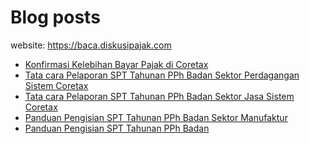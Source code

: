 # Blog posts

website: https://baca.diskusipajak.com

<!-- BLOG-POST-LIST:START -->
- [Konfirmasi Kelebihan Bayar Pajak di Coretax](https://baca.diskusipajak.com/konfirmasi-kelebihan-bayar-pajak-di-coretax/)
- [Tata cara Pelaporan SPT Tahunan PPh Badan Sektor Perdagangan  Sistem Coretax](https://baca.diskusipajak.com/tata-cara-pelaporan-spt-tahunan-pph-badan-sektor-perdagangan-sistem-coretax/)
- [Tata cara Pelaporan SPT Tahunan PPh Badan Sektor Jasa  Sistem Coretax](https://baca.diskusipajak.com/tata-cara-pelaporan-spt-tahunan-pph-badan-sektor-jasa-sistem-coretax/)
- [Panduan Pengisian SPT Tahunan PPh Badan Sektor Manufaktur](https://baca.diskusipajak.com/panduan-pengisian-spt-tahunan-pph-badan-sektor-manufaktur/)
- [Panduan Pengisian SPT Tahunan PPh Badan](https://baca.diskusipajak.com/panduan-pengisian-spt-tahunan-pph-badan/)
<!-- BLOG-POST-LIST:END -->

<!--
**kelaspajak/kelaspajak** is a ✨ _special_ ✨ repository because its `README.md` (this file) appears on your GitHub profile.

Here are some ideas to get you started:

- 🔭 I’m currently working on ...
- 🌱 I’m currently learning ...
- 👯 I’m looking to collaborate on ...
- 🤔 I’m looking for help with ...
- 💬 Ask me about ...
- 📫 How to reach me: ...
- 😄 Pronouns: ...
- ⚡ Fun fact: ...
-->
